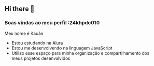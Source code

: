 ## Hi there 👋

### Boas vindas ao meu perfil :24khpdc010

Meu nome é Kauãn

- Estou estudando na [Alura](https://www.alura.com.br)
- Estou me desenvolvendo na linguagem JavaScript
- Utilizo esse espaço para minha organização e compartilhamento dos meus projetos desenvolvidos


